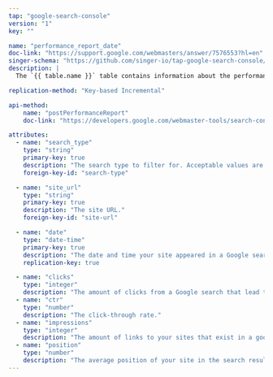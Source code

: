 ```yaml
---
tap: "google-search-console"
version: "1"
key: ""

name: "performance_report_date"
doc-link: "https://support.google.com/webmasters/answer/7576553?hl=en"
singer-schema: "https://github.com/singer-io/tap-google-search-console/blob/master/tap_google_search_console/schemas/performance_report_date.json"
description: |
  The `{{ table.name }}` table contains information about the performance of your sites in Google searches. This particular table is filtered and grouped by date.

replication-method: "Key-based Incremental"

api-method:
    name: "postPerformanceReport"
    doc-link: "https://developers.google.com/webmaster-tools/search-console-api-original/v3/searchanalytics/query"

attributes:
  - name: "search_type"
    type: "string"
    primary-key: true
    description: "The search type to filter for. Acceptable values are: `discover`, `googleNews`, `image`, `news`, `video`, and `web`."
    foreign-key-id: "search-type"

  - name: "site_url"
    type: "string"
    primary-key: true
    description: "The site URL."
    foreign-key-id: "site-url"

  - name: "date"
    type: "date-time"
    primary-key: true
    description: "The date and time your site appeared in a Google search."
    replication-key: true 

  - name: "clicks"
    type: "integer"
    description: "The amount of clicks from a Google search that lead that landed a user on your site."
  - name: "ctr"
    type: "number"
    description: "The click-through rate."
  - name: "impressions"
    type: "integer"
    description: "The amount of links to your sites that exist in a google search."
  - name: "position"
    type: "number"
    description: "The average position of your site in the search result."
---
```

